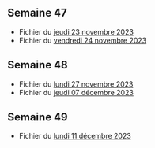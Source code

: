 ## Semaine 47

- Fichier du [jeudi 23 novembre 2023](./3eme1/2023-11-23_3eme1.pdf)
- Fichier du [vendredi 24 novembre 2023](./3eme1/2023-11-24_3eme1.pdf)


## Semaine 48 
 
- Fichier du [lundi 27 novembre 2023](./3eme1/2023-11-27_3eme1.pdf)
- Fichier du [jeudi 07 décembre 2023](./3eme1/2023-12-07_3eme1.pdf)


## Semaine 49

- Fichier du [lundi 11 décembre 2023](./3eme1/2023-12-11_3eme1.pdf)